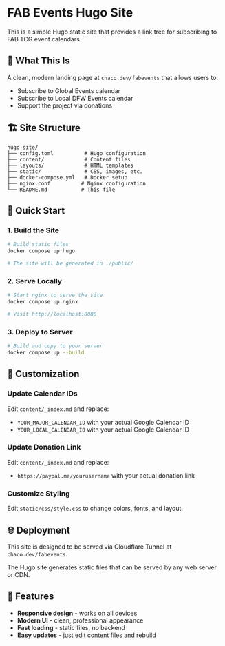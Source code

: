 # FAB Events Hugo Site

This is a simple Hugo static site that provides a link tree for subscribing to FAB TCG event calendars.

## 🎯 **What This Is**

A clean, modern landing page at `chaco.dev/fabevents` that allows users to:
- Subscribe to Global Events calendar
- Subscribe to Local DFW Events calendar  
- Support the project via donations

## 🏗️ **Site Structure**

```
hugo-site/
├── config.toml          # Hugo configuration
├── content/             # Content files
├── layouts/             # HTML templates
├── static/              # CSS, images, etc.
├── docker-compose.yml   # Docker setup
├── nginx.conf          # Nginx configuration
└── README.md           # This file
```

## 🚀 **Quick Start**

### **1. Build the Site**
```bash
# Build static files
docker compose up hugo

# The site will be generated in ./public/
```

### **2. Serve Locally**
```bash
# Start nginx to serve the site
docker compose up nginx

# Visit http://localhost:8080
```

### **3. Deploy to Server**
```bash
# Build and copy to your server
docker compose up --build
```

## 🔧 **Customization**

### **Update Calendar IDs**
Edit `content/_index.md` and replace:
- `YOUR_MAJOR_CALENDAR_ID` with your actual Google Calendar ID
- `YOUR_LOCAL_CALENDAR_ID` with your actual Google Calendar ID

### **Update Donation Link**
Edit `content/_index.md` and replace:
- `https://paypal.me/yourusername` with your actual donation link

### **Customize Styling**
Edit `static/css/style.css` to change colors, fonts, and layout.

## 🌐 **Deployment**

This site is designed to be served via Cloudflare Tunnel at `chaco.dev/fabevents`.

The Hugo site generates static files that can be served by any web server or CDN.

## 📱 **Features**

- **Responsive design** - works on all devices
- **Modern UI** - clean, professional appearance
- **Fast loading** - static files, no backend
- **Easy updates** - just edit content files and rebuild
